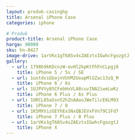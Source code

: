 ```yaml
---
layout: produk-casinghp
title: Arsenal iPhone Case
categories: iphone

# Produk
product-title: Arsenal iPhone Case
harga: 90000
sku: hn-0427
image-drive: 1arVKx1gT68Sv4sZAEztxIGwhcFgozgtJ
gallery:
  - url: 1798b9kKDcnzW-evHl2kpKtFhFnCLpgj8
    title: iPhone 5 / 5s / SE
  - url: 1uxtdviGbojnVUVM2UoapMlGZac13zQ_M
    title: iPhone 6 / 6s
  - url: 1UJPVVy8SCFebHxVLA8cuvINA2iweLwKz
    title: iPhone 6 Plus / 6s Plus
  - url: 1URCL85aSsn52hZnAAooJWeTilcE6LM93
    title: iPhone 7 / 8
  - url: 1K5MXVizGEYhExSNxQBJEVxFVn79C1Fd7
    title: iPhone 7 Plus / 8 Plus
  - url: 1arVKx1gT68Sv4sZAEztxIGwhcFgozgtJ
    title: iPhone X
---
```

